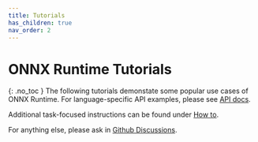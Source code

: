 ```yaml
---
title: Tutorials
has_children: true
nav_order: 2
---
```


# ONNX Runtime Tutorials
{: .no_toc }
The following tutorials demonstate some popular use cases of ONNX Runtime. For language-specific API examples, please see [API docs](./reference/api).

Additional task-focused instructions can be found under [How to](./how-to). 

For anything else, please ask in [Github Discussions](https://github.com/microsoft/onnxruntime/discussions).
